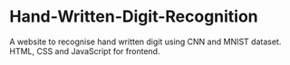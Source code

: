 # Hand-Written-Digit-Recognition
A website to recognise hand written digit using CNN and MNIST dataset.
HTML, CSS and JavaScript for frontend.
